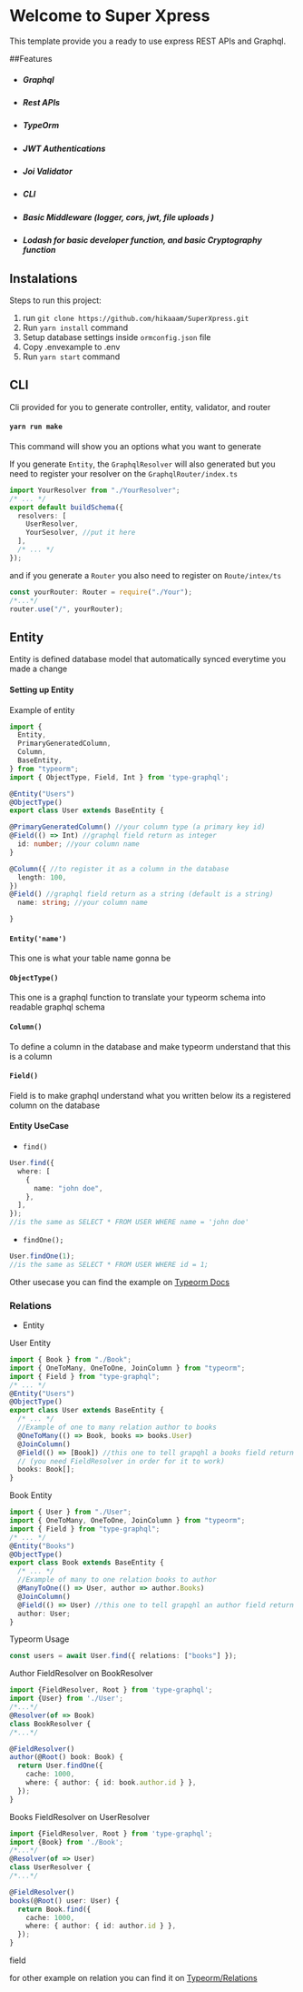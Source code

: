 # Welcome to Super Xpress

This template provide you a ready to use express REST APIs and Graphql.

##Features

- ##### Graphql
- ##### Rest APIs
- ##### TypeOrm
- ##### JWT Authentications
- ##### Joi Validator
- ##### CLI
- ##### Basic Middleware (logger, cors, jwt, file uploads )
- ##### Lodash for basic developer function, and basic Cryptography function

## Instalations

Steps to run this project:

1. run `git clone https://github.com/hikaaam/SuperXpress.git`
2. Run `yarn install` command
3. Setup database settings inside `ormconfig.json` file
4. Copy .envexample to .env
5. Run `yarn start` command

## CLI

Cli provided for you to generate controller, entity, validator, and router

#### `yarn run make`

This command will show you an options what you want to generate

If you generate `Entity`, the `GraphqlResolver` will also generated
but you need to register your resolver on the `GraphqlRouter/index.ts`

```typescript
import YourResolver from "./YourResolver";
/* ... */
export default buildSchema({
  resolvers: [
    UserResolver,
    YourSesolver, //put it here
  ],
  /* ... */
});
```

and if you generate a `Router` you also need to register on `Route/intex/ts`

```typescript
const yourRouter: Router = require("./Your");
/*...*/
router.use("/", yourRouter);
```

## Entity

Entity is defined database model that automatically synced everytime you made a change

#### Setting up Entity

Example of entity

```typescript
import {
  Entity,
  PrimaryGeneratedColumn,
  Column,
  BaseEntity,
} from "typeorm";
import { ObjectType, Field, Int } from 'type-graphql';

@Entity("Users")
@ObjectType()
export class User extends BaseEntity {

@PrimaryGeneratedColumn() //your column type (a primary key id)
@Field(() => Int) //graphql field return as integer
  id: number; //your column name
}

@Column({ //to register it as a column in the database
  length: 100,
})
@Field() //graphql field return as a string (default is a string)
  name: string; //your column name

}
```

#### `Entity('name')`

This one is what your table name gonna be

#### `ObjectType()`

This one is a graphql function to translate your typeorm schema into readable graphql schema

#### `Column()`

To define a column in the database and make typeorm understand that this is a column

#### `Field()`

Field is to make graphql understand what you written below its a registered column on the database

#### Entity UseCase

- `find()`

```typescript
User.find({
  where: [
    {
      name: "john doe",
    },
  ],
});
//is the same as SELECT * FROM USER WHERE name = 'john doe'
```

- `findOne();`

```typescript
User.findOne(1);
//is the same as SELECT * FROM USER WHERE id = 1;
```

Other usecase you can find the example on [Typeorm Docs]('https://typeorm.io')

### Relations

- Entity

User Entity

```typescript
import { Book } from "./Book";
import { OneToMany, OneToOne, JoinColumn } from "typeorm";
import { Field } from "type-graphql";
/* ... */
@Entity("Users")
@ObjectType()
export class User extends BaseEntity {
  /* ... */
  //Example of one to many relation author to books
  @OneToMany(() => Book, books => books.User)
  @JoinColumn()
  @Field(() => [Book]) //this one to tell grapqhl a books field return array of book 
  // (you need FieldResolver in order for it to work)
  books: Book[];
}
```

Book Entity

```typescript
import { User } from "./User";
import { OneToMany, OneToOne, JoinColumn } from "typeorm";
import { Field } from "type-graphql";
/* ... */
@Entity("Books")
@ObjectType()
export class Book extends BaseEntity {
  /* ... */
  //Example of many to one relation books to author
  @ManyToOne(() => User, author => author.Books)
  @JoinColumn()
  @Field(() => User) //this one to tell grapqhl an author field return User
  author: User;
}
```

Typeorm Usage
```typescript
const users = await User.find({ relations: ["books"] });
```
Author FieldResolver on BookResolver
```typescript
import {FieldResolver, Root } from 'type-graphql';
import {User} from './User';
/*...*/
@Resolver(of => Book)
class BookResolver {
/*...*/

@FieldResolver()
author(@Root() book: Book) {
  return User.findOne({
    cache: 1000,
    where: { author: { id: book.author.id } },
  });
}
```

Books FieldResolver on UserResolver
```typescript
import {FieldResolver, Root } from 'type-graphql';
import {Book} from './Book';
/*...*/
@Resolver(of => User)
class UserResolver {
/*...*/

@FieldResolver()
books(@Root() user: User) {
  return Book.find({
    cache: 1000,
    where: { author: { id: author.id } },
  });
}
```

field

for other example on relation you can find it on [Typeorm/Relations]('https://typeorm.io/#/relations')
